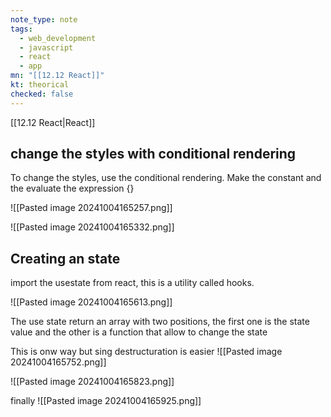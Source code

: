 ```yaml
---
note_type: note
tags:
  - web_development
  - javascript
  - react
  - app
mn: "[[12.12 React]]"
kt: theorical
checked: false
---
```

[[12.12 React|React]]
## change the styles with conditional rendering
To change the styles, use the conditional rendering. Make the constant and the evaluate the expression {}

![[Pasted image 20241004165257.png]]

![[Pasted image 20241004165332.png]]

## Creating an state
import the usestate from react, this is a utility called hooks. 

![[Pasted image 20241004165613.png]]

The use state return an array with two positions, the first one is the state value and the other is a function that allow to change the state

This is onw way but sing destructuration is easier
![[Pasted image 20241004165752.png]]


![[Pasted image 20241004165823.png]]

finally
![[Pasted image 20241004165925.png]]